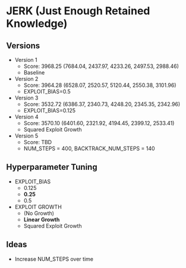 # JERK (Just Enough Retained Knowledge)

## Versions

 * Version 1
   * Score: 3968.25 (7684.04, 2437.97, 4233.26, 2497.53, 2988.46)
   * Baseline
 * Version 2
   * Score: 3964.28 (6528.07, 2520.57, 5120.44, 2550.38, 3101.96)
   * EXPLOIT_BIAS=0.5
 * Version 3
   * Score: 3532.72 (6386.37, 2340.73, 4248.20, 2345.35, 2342.96)
   * EXPLOIT_BIAS=0.125
 * Version 4
   * Score: 3570.10 (6401.60, 2321.92, 4194.45, 2399.12, 2533.41)
   * Squared Exploit Growth
 * Version 5
   * Score: TBD
   * NUM_STEPS = 400, BACKTRACK_NUM_STEPS = 140

## Hyperparameter Tuning

 * EXPLOIT_BIAS
   * 0.125
   * **0.25**
   * 0.5
 * EXPLOIT GROWTH
   * (No Growth)
   * **Linear Growth**
   * Squared Exploit Growth

## Ideas
 * Increase NUM_STEPS over time